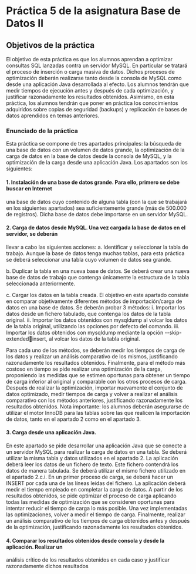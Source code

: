 # Práctica 5 de la asignatura Base de Datos II
## Objetivos de la práctica
El objetivo de esta práctica es que los alumnos aprendan a optimizar consultas SQL lanzadas contra un 
servidor MySQL. En particular se tratará el proceso de inserción o carga masiva de datos. Dichos 
procesos de optimización deberán realizarse tanto desde la consola de MySQL como desde una 
aplicación Java desarrollada al efecto. Los alumnos tendrán que medir tiempos de ejecución antes y 
después de cada optimización, y justificar razonadamente los resultados obtenidos. Asimismo, en esta 
práctica, los alumnos tendrán que poner en práctica los conocimientos adquiridos sobre copias de 
seguridad (backups) y replicación de bases de datos aprendidos en temas anteriores.

### Enunciado de la práctica
Esta práctica se compone de tres apartados principales: la búsqueda de una base de datos con un 
volumen de datos grande, la optimización de la carga de datos en la base de datos desde la consola 
de MySQL, y la optimización de la carga desde una aplicación Java.
Los apartados son los siguientes:
#### 1. Instalación de una base de datos grande. Para ello, primero se debe buscar en Internet
una base de datos cuyo contenido de alguna tabla (con la que se trabajará en los siguientes 
apartados) sea suficientemente grande (más de 500.000 de registros). Dicha base de datos 
debe importarse en un servidor MySQL.
#### 2. Carga de datos desde MySQL. Una vez cargada la base de datos en el servidor, se deberán 
llevar a cabo las siguientes acciones:
a. Identificar y seleccionar la tabla de trabajo. Aunque la base de datos tenga muchas 
tablas, para esta práctica se deberá seleccionar una tabla cuyo volumen de datos sea 
grande.

b. Duplicar la tabla en una nueva base de datos. Se deberá crear una nueva base de 
datos de trabajo que contenga únicamente la estructura de la tabla seleccionada 
anteriormente.

c. Cargar los datos en la tabla creada. El objetivo en este apartado consiste en comparar 
objetivamente diferentes métodos de importación/carga de datos en una base de datos. Se 
deberán probar 3 métodos:
    i. Importar los datos desde un fichero tabulado, que contenga los datos de la tabla 
    original.
    ii. Importar los datos obtenidos con mysqldump al volcar los datos de la tabla original, 
    utilizando las opciones por defecto del comando. 
    iii. Importar los datos obtenidos con mysqldump mediante la opción --skip-extendedinsert, al volcar los datos de la tabla original.

Para cada uno de los métodos, se deberán medir los tiempos de carga de los datos y 
realizar un análisis comparativo de los mismos, justificando razonadamente los 
resultados obtenidos.
Finalmente, para el método más costoso en tiempo se pide realizar una optimización 
de la carga, proponiendo las medidas que se estimen oportunas para obtener un tiempo 
de carga inferior al original y comparable con los otros procesos de carga. Después de 
realizar la optimización, importar nuevamente el conjunto de datos optimizado, 
medir tiempos de carga y volver a realizar el análisis comparativo con los métodos 
anteriores, justificando razonadamente los resultados obtenidos.
Nota importante: los alumnos deberán asegurarse de utilizar el motor InnoDB para las tablas 
sobre las que realicen la importación de datos, tanto en el apartado 2 como en el apartado 3.
#### 3. Carga desde una aplicación Java. 
En este apartado se pide desarrollar una aplicación Java que se conecte a un servidor MySQL
para realizar la carga de datos en una tabla. Se deberá utilizar la misma tabla y datos utilizados 
en el apartado 2.
La aplicación deberá leer los datos de un fichero de texto. Este fichero contendrá los datos 
de manera tabulada. Se deberá utilizar el mismo fichero utilizado en el apartado 2.c.i. En un 
primer proceso de carga, se deberá hacer un INSERT por cada una de las líneas leídas del 
fichero. La aplicación deberá medir el tiempo empleado en completar la carga de datos.
A partir de los resultados obtenidos, se pide optimizar el proceso de carga aplicando todas 
las medidas de optimización que se consideren oportunas para intentar reducir el tiempo 
de carga lo más posible. Una vez implementadas las optimizaciones, volver a medir el tiempo 
de carga.
Finalmente, realizar un análisis comparativo de los tiempos de carga obtenidos antes y 
después de la optimización, justificando razonadamente los resultados obtenidos.
#### 4. Comparar los resultados obtenidos desde consola y desde la aplicación. Realizar un 
análisis crítico de los resultados obtenidos en cada caso y justificar razonadamente dichos 
resultados
